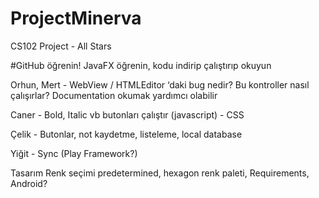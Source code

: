 # ProjectMinerva
CS102 Project - All Stars

#GitHub öğrenin!
JavaFX öğrenin, kodu indirip çalıştırıp okuyun

Orhun, Mert - WebView / HTMLEditor ‘daki bug nedir? Bu kontroller nasıl çalışırlar? Documentation okumak yardımcı olabilir

Caner - Bold, Italic vb butonları çalıştır (javascript) - CSS

Çelik - Butonlar, not kaydetme, listeleme, local database

Yiğit - Sync (Play Framework?)

Tasarım
Renk seçimi predetermined,
hexagon renk paleti,
Requirements,
Android?
